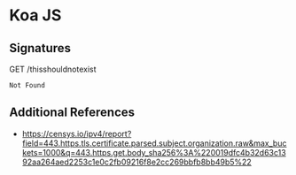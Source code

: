# Koa JS

## Signatures

GET /thisshouldnotexist

```
Not Found
```

## Additional References

- https://censys.io/ipv4/report?field=443.https.tls.certificate.parsed.subject.organization.raw&max_buckets=1000&q=443.https.get.body_sha256%3A%220019dfc4b32d63c1392aa264aed2253c1e0c2fb09216f8e2cc269bbfb8bb49b5%22